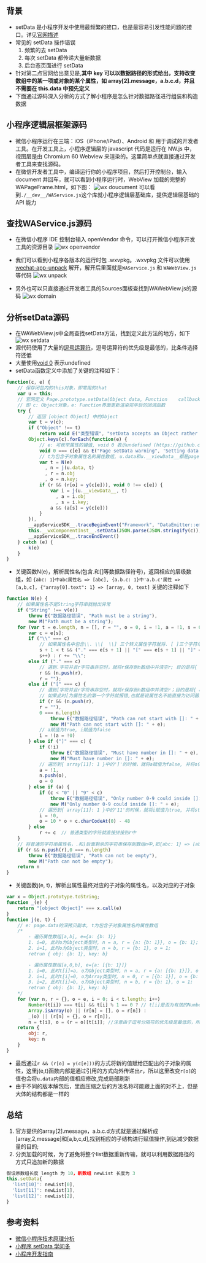 ## 背景
- setData 是小程序开发中使用最频繁的接口，也是最容易引发性能问题的接口。详见[官网描述](https://developers.weixin.qq.com/miniprogram/dev/framework/performance/tips.html)
- 常见的 setData 操作错误
    1. 频繁的去 setData
    2. 每次 setData 都传递大量新数据
    3. 后台态页面进行 setData
- 针对第二点官网给出意见是,**其中 key 可以以数据路径的形式给出，支持改变数组中的某一项或对象的某个属性，如 array[2].message，a.b.c.d，并且不需要在 this.data 中预先定义**
- 下面通过源码深入分析的方式了解小程序是怎么针对数据路径进行组装和构造数据

## 小程序逻辑层框架源码
- 微信小程序运行在三端：iOS（iPhone/iPad）、Android 和 用于调试的开发者工具。在开发工具上，小程序逻辑层的 javascript 代码是运行在 NW.js 中，视图层是由 Chromium 60 Webview 来渲染的。这里简单点就直接通过开发者工具来查找源码。
- 在微信开发者工具中，编译运行你的小程序项目，然后打开控制台，输入 document 并回车，就可以看到小程序运行时，WebView 加载的完整的 WAPageFrame.html，如下图：
![wx doucument](./img/wx_document.png)
可以看到`./__dev__/WAService.js`这个库就小程序逻辑层基础库，提供逻辑层基础的 API 能力

## 查找WAService.js源码
- 在微信小程序 IDE 控制台输入 openVendor 命令，可以打开微信小程序开发工具的资源目录
![wx openvendor](./img/wx_openvendor.png)
- 我们可以看到小程序各版本的运行时包 .wxvpkg。.wxvpkg 文件可以使用 [wechat-app-unpack](https://github.com/leo9960/wechat-app-unpack) 解开，解开后里面就是`WAService.js` 和 `WAWebView.js` 等代码
![wx unpack](./img/wx_unpack.png)

- 另外也可以只直接通过开发者工具的Sources面板查找到WAWebView.js的源码
![wx domain](./img/wx_domain.png)

## 分析setData源码
- 在WAWebView.js中全局查找setData方法，找到定义此方法的地方，如下
![wx setdata](./img/wx_setdata.png)
- 源代码使用了大量的[逗号运算符](https://developer.mozilla.org/zh-CN/docs/Web/JavaScript/Reference/Operators/Comma_Operator)，逗号运算符的优先级是最低的，比条件选择符还低
- 大量使用[void 0](https://github.com/lessfish/underscore-analysis/issues/1) 表示undefined 
- setData函数定义中添加了关键的注释如下：
```js
function(c, e) {
    // 保存闭包内的this对象，即常用的that
    var u = this;
    // 官网定义 Page.prototype.setData(Object data, Function    callback),
    // 即 c: Object对象，e: Function界面更新渲染完毕后的回调函数
    try {
        // 返回 [object Object] 中的Object
        var t = v(c);
        if ("Object" !== t)
            return void E("类型错误", "setData accepts an Object rather than some " + t);
        Object.keys(c).forEach(function(e) {
            // e: 可枚举属性的键值, void 0 表示undefined (https://github.com/lessfish/underscore-analysis/issues/1)
            void 0 === c[e] && E("Page setData warning", 'Setting data field "' + e + '" to undefined is invalid.');
            // t为包含子对象属性名的属性数组, u.data和u.__viewData__都是page.data的深拷贝副本
            var t = N(e)
              , n = j(u.data, t)
              , r = n.obj
              , o = n.key;
            if (r && (r[o] = y(c[e])), void 0 !== c[e]) {
                var i = j(u.__viewData__, t)
                  , a = i.obj
                  , s = i.key;
                a && (a[s] = y(c[e]))
            }
        }),
        __appServiceSDK__.traceBeginEvent("Framework", "DataEmitter::emit"),
        this.__wxComponentInst__.setData(JSON.parse(JSON.stringify(c)), e),
        __appServiceSDK__.traceEndEvent()
    } catch (e) {
        k(e)
    }
}
```
- 关键函数N(e)，解析属性名(包含.和[]等数据路径符号)，返回相应的层级数组，如
    `{abc: 1}中abc属性名 => [abc], {a.b.c: 1}中'a.b.c'属性 => [a,b,c], {"array[0].text": 1} => [array, 0, text]`
关键的注释如下
```js
function N(e) {
    // 如果属性名不是String字符串就抛出异常
    if ("String" !== v(e))
        throw E("数据路径错误", "Path must be a string"),
        new M("Path must be a string");
    for (var t = e.length, n = [], r = "", o = 0, i = !1, a = !1, s = 0; s < t; s++) {
        var c = e[s];
        if ("\\" === c)
            // 如果属性名中包含\\. \\[  \\] 三个转义属性字符就将. [ ]三个字符单独拼接到字符串r中保存，否则就拼接\\
            s + 1 < t && ("." === e[s + 1] || "[" === e[s + 1] || "]" === e[s + 1]) ? (r += e[s + 1],
            s++) : r += "\\";
        else if ("." === c)
            // 遇到.字符并且r字符串非空时，就将r保存到n数组中并清空r; 目的是将{ a.b.c.d: 1 }中的链式属性名分开,保存到数组n中，如[a,b,c,]
            r && (n.push(r),
            r = "");
        else if ("[" === c) {
            // 遇到[字符并且r字符串非空时，就将r保存到n数组中并清空r；目的是将{ array[11]: 1 }中的数组属性名保存到数组n中，如[array,]
            // 如果此时[为属性名的第一个字符就报错,也就是说属性名不能直接为访问器, 如{ [11]: 1}
            if (r && (n.push(r),
            r = ""),
            0 === n.length)
                throw E("数据路径错误", "Path can not start with []: " + e),
                new M("Path can not start with []: " + e);
            // a赋值为true, i赋值为false
            i = !(a = !0)
        } else if ("]" === c) {
            if (!i)
                throw E("数据路径错误", "Must have number in []: " + e),
                new M("Must have number in []: " + e);
            // 遍历到{ array[11]: 1 }中的']'的时候，就将a赋值为false, 并将o保存到数组n中，如[array,11,]
            a = !1,
            n.push(o),
            o = 0
        } else if (a) {
            if (c < "0" || "9" < c)
                throw E("数据路径错误", "Only number 0-9 could inside []: " + e),
                new M("Only number 0-9 could inside []: " + e);
            // 遍历到{ array[11]: 1 }中的'11'的时候，就将i赋值为true, 并将string类型的数字计算成Number类型保存到o中
            i = !0,
            o = 10 * o + c.charCodeAt(0) - 48
        } else
            r += c  // 普通类型的字符就直接拼接到r中
    }
    // 将普通的字符串属性名，.和]后面剩余的字符串保存到数组n中,如{abc: 1} => [abc], {a.b.c: 1} => [a,b,c], {array[0].text: 1} => [array, 0, text]
    if (r && n.push(r),0 === n.length)
        throw E("数据路径错误", "Path can not be empty"),
        new M("Path can not be empty");
    return n
}
```
- 关键函数j(e, t)，解析出属性最终对应的子对象的属性名，以及对应的子对象
```js
var x = Object.prototype.toString;
function _(e) {
    return "[object Object]" === x.call(e)
}
function j(e, t) {
    // e: page.data的深拷贝副本, t为包含子对象属性名的属性数组
    /*
        - 遍历属性数组[a,b], e={a: {b: 1}}
        1. i=0, 此时o为Object类型时, n = a, r = {a: {b: 1}}, o = {b: 1};
        2. i=1, 此时o为Object类型时, n = b, r = {b: 1}, o = 1;
        retrun { obj: {b: 1}, key: b}

        - 遍历属性数组[a,0,b], e={a: [{b: 1}]}
        1. i=0, 此时t[i]=a, o为Object类型时, n = a, r = {a: [{b: 1}]}, o = [{b: 1}];
        2. i=1, 此时t[i]=0, o为Array类型时, n = 0, r = [{b: 1}], o = {b: 1};
        3. i=2, 此时t[i]=b, o为Object类型时, n = b, r = {b: 1}, o = 1;
        retrun { obj: {b: 1}, key: b}
    */
    for (var n, r = {}, o = e, i = 0; i < t.length; i++)
        Number(t[i]) === t[i] && t[i] % 1 == 0 ? // t[i]是否为有效的Number
        Array.isArray(o) || (r[n] = [], o = r[n]) :
        _(o) || (r[n] = {}, o = r[n]), 
        n = t[i], o = (r = o)[t[i]]; //注意由于逗号分隔符的优先级是最低的，所以这一行会在前面的条件运算符执行完，再执行
    return {
        obj: r,
        key: n
    }
}
```
- 最后通过`r && (r[o] = y(c[e]))`的方式将新的值赋给匹配出的子对象的属性，这里j(e,t)函数内部是通过引用的方式向外传递出`r`，所以这里改变`r[o]`的值也会将`u.data`内部的值相应修改,完成局部刷新
- 由于不同的版本解包后，里面压缩之后的方法名称可能跟上面的对不上，但是大体的结构都是一样的

## 总结
1. 官方提供的array[2].message，a.b.c.d方式就是通过解析成[array,2,message]和[a,b,c,d],找到相应的子结构进行赋值操作,到达减少数据量的目的;
2. 分页加载的时候，为了避免将整个list数据重新传输，就可以利用数据路径的方式只追加新的数据
```js
假设原数组长度 length 为 10，新数组 newList 长度为 3
this.setData{
  'list[10]': newList[0],
  'list[11]': newList[1],
  'list[12]': newList[2],
}
```

## 参考资料
- [微信小程序技术原理分析](https://zhaomenghuan.js.org/blog/wechat-miniprogram-principle-analysis.html)
- [小程序 setData 学问多](http://km.oa.com/articles/show/397665?kmref=search&from_page=1&no=2)
- [小程序开发指南](https://developers.weixin.qq.com/ebook?action=get_post_info&docid=0008aeea9a8978ab0086a685851c0a)